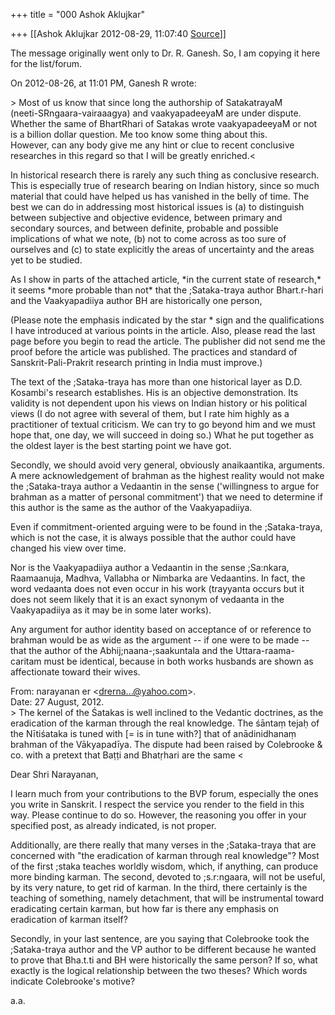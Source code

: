 +++
title = "000 Ashok Aklujkar"

+++
[[Ashok Aklujkar	2012-08-29, 11:07:40 [Source](https://groups.google.com/g/bvparishat/c/LJopEQfu-iE)]]



The message originally went only to Dr. R. Ganesh. So, I am copying it here for the list/forum.  
  
  
On 2012-08-26, at 11:01 PM, Ganesh R wrote:  
  
\> Most of us know that since long the authorship of SatakatrayaM  
(neeti-SRngaara-vairaaagya) and vaakyapadeeyaM are under dispute.  
Whether the same of BhartRhari of Satakas wrote vaakyapadeeyaM or not  
is a billion dollar question. Me too know some thing about this.  
However, can any body give me any hint or clue to recent conclusive  
researches in this regard so that I will be greatly enriched.\<  
  
In historical research there is rarely any such thing as conclusive research. This is especially true of research bearing on Indian history, since so much material that could have helped us has vanished in the belly of time. The best we can do in addressing most historical issues is (a) to distinguish between subjective and objective evidence, between primary and secondary sources, and between definite, probable and possible implications of what we note, (b) not to come across as too sure of ourselves and (c) to state explicitly the areas of uncertainty and the areas yet to be studied.  
  
As I show in parts of the attached article, \*in the current state of research,\* it seems \*more probable than not\* that the ;Sataka-traya author Bhart.r-hari and the Vaakyapadiiya author BH are historically one person,  
  
(Please note the emphasis indicated by the star \* sign and the qualifications I have introduced at various points in the article. Also, please read the last page before you begin to read the article. The publisher did not send me the proof before the article was published. The practices and standard of Sanskrit-Pali-Prakrit research printing in India must improve.)  
  
The text of the ;Sataka-traya has more than one historical layer as D.D. Kosambi's research establishes. His is an objective demonstration. Its validity is not dependent upon his views on Indian history or his political views (I do not agree with several of them, but I rate him highly as a practitioner of textual criticism. We can try to go beyond him and we must hope that, one day, we will succeed in doing so.) What he put together as the oldest layer is the best starting point we have got.  
  
Secondly, we should avoid very general, obviously anaikaantika, arguments. A mere acknowledgement of brahman as the highest reality would not make the ;Sataka-traya author a Vedaantin in the sense ('willingness to argue for brahman as a matter of personal commitment') that we need to determine if this author is the same as the author of the Vaakyapadiiya.  
  
Even if commitment-oriented arguing were to be found in the ;Sataka-traya, which is not the case, it is always possible that the author could have changed his view over time.  
  
Nor is the Vaakyapadiiya author a Vedaantin in the sense ;Sa:nkara, Raamaanuja, Madhva, Vallabha or Nimbarka are Vedaantins. In fact, the word vedaanta does not even occur in his work (trayyanta occurs but it does not seem likely that it is an exact synonym of vedaanta in the Vaakyapadiiya as it may be in some later works).  
  
Any argument for author identity based on acceptance of or reference to brahman would be as wide as the argument -- if one were to be made -- that the author of the Abhij;naana-;saakuntala and the Uttara-raama-caritam must be identical, because in both works husbands are shown as affectionate toward their wives.  
  
From: narayanan er \<[drerna...@yahoo.com]()\>.  
Date: 27 August, 2012.  
\> The kernel of the Śatakas is well inclined to the Vedantic doctrines, as the eradication of the karman through the real knowledge. The śāntaṃ tejaḥ of the Nītiśataka is tuned with \[= is in tune with?\] that of anādinidhanaṃ brahman of the Vākyapadīya. The dispute had been raised by Colebrooke & co. with a pretext that Baṭṭi and Bhatṛhari are the same \<  
  
Dear Shri Narayanan,  
  
I learn much from your contributions to the BVP forum, especially the ones you write in Sanskrit. I respect the service you render to the field in this way. Please continue to do so. However, the reasoning you offer in your specified post, as already indicated, is not proper.  
  
Additionally, are there really that many verses in the ;Sataka-traya that are concerned with "the eradication of karman through real knowledge"? Most of the first ;staka teaches worldly wisdom, which, if anything, can produce more binding karman. The second, devoted to ;s.r:ngaara, will not be useful, by its very nature, to get rid of karman. In the third, there certainly is the teaching of something, namely detachment, that will be instrumental toward eradicating certain karman, but how far is there any emphasis on eradication of karman itself?  
  
Secondly, in your last sentence, are you saying that Colebrooke took the ;Sataka-traya author and the VP author to be different because he wanted to prove that Bha.t.ti and BH were historically the same person? If so, what exactly is the logical relationship between the two theses? Which words indicate Colebrooke's motive?  
  
a.a.  
  

